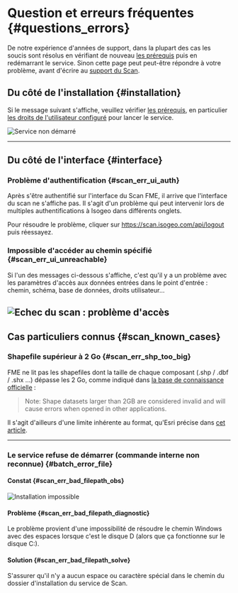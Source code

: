 # Question et erreurs fréquentes {#questions_errors}

De notre expérience d'années de support, dans la plupart des cas les soucis sont résolus en vérifiant de nouveau [les prérequis](/prerequisites.md) puis en redémarrant le service. Sinon cette page peut peut-être répondre à votre problème, avant d'écrire au [support du Scan](support.html).

## Du côté de l'installation {#installation}

Si le message suivant s'affiche, veuillez vérifier [les prérequis](/prerequisites.md), en particulier [les droits de l'utilisateur configuré](/installation/server.md#user) pour lancer le service.

![Service non démarré](/assets/install_errors_ServiceDoNotStart.png "Le service na pas démarré")

----

## Du côté de l'interface {#interface}

### Problème d'authentification {#scan_err_ui_auth}

Après s'être authentifié sur l'interface du Scan FME, il arrive que l'interface du scan ne s'affiche pas. Il s'agit d'un problème qui peut intervenir lors de multiples authentifications à Isogeo dans différents onglets.

Pour résoudre le problème, cliquer sur https://scan.isogeo.com/api/logout puis réessayez.

### Impossible d'accéder au chemin spécifié {#scan_err_ui_unreachable}

Si l'un des messages ci-dessous s'affiche, c'est qu'il y a un problème avec les paramètres d'accès aux données entrées dans le point d'entrée : chemin, schéma, base de données, droits utilisateur...

![Echec du scan : problème d'accès](/assets/scan_errors_UnableToAccessEntryPoint.png)
----

## Cas particuliers connus {#scan_known_cases}

### Shapefile supérieur à 2 Go {#scan_err_shp_too_big}

FME ne lit pas les shapefiles dont la taille de chaque composant (.shp / .dbf / .shx ...) dépasse les 2 Go, comme indiqué dans [la base de connaissance officielle](https://knowledge.safe.com/articles/772/fme-and-esri-arcgis-troubleshooting-guide.html) :

>  Note: Shape datasets larger than 2GB are considered invalid and will cause errors when opened in other applications.

Il s'agit d'ailleurs d'une limite inhérente au format, qu'Esri précise dans [cet article](http://support.esri.com/technical-article/000010813).

<!-- ### Donnée géographique corrompue ou incohérente {#scan_err_corrupted_data}

Si un jeu de données contient un objet sans géométrie, la donnée ne peut être lue jusqu'au bout par le Scan FME. Elle est donc indiquée dans la colonne erreur du détail de la requête du Scan avec la mention "Impossible de lire la donnée".

Dans le fichier LOG, lerreur intervient sur létape "LookUp". Exemple tiré dune table PostGIS où le nombre denregistrement (lignes) était incohérent par rapport au nombre dobjets géométriques liés :

```json
{"worker":"wk-d864517e","level":"info","message":"(etl) Start new fme script from queue with options :  [ C:\\\\PROGRA~1\\\\Isogeo\\\\ISOGEO~1\\\\scripts\\\\lookup-postgis.fmw,\n  --OUTPUT_JSON,\n  C:\\\\PROGRA~1\\\\Isogeo\\\\ISOGEO~1\\\\tmp\\\\lookup-gC9aIjzL6,\n  --LOG_FILE,\n  C:\\\\PROGRA~1\\\\Isogeo\\\\ISOGEO~1\\\\tmp\\\\log-UUOBAvNXz,\n  --USERNAME,\n  isogeo,\n  --PASSWORD,\n  modepassepasse,\n  --SOURCE,\n  bdgeo_prod,\n  --HOST,\n  192.168.1.1,\n  --PORT,\n  5432,\n  --FEATURE_TYPES,\n  schema.dataset ]","timestamp":"2017-12-14T16:14:30.604Z"}
``` -->

----

### Le service refuse de démarrer (commande interne non reconnue) {#batch_error_file}

#### Constat {#scan_err_bad_filepath_obs}

![Installation impossible](/assets/support_batch_error_bad_file_path.png)

#### Problème {#scan_err_bad_filepath_diagnostic}

Le problème provient d'une impossibilité de résoudre le chemin Windows avec des espaces lorsque c'est le disque D (alors que ça fonctionne sur le disque C:).

#### Solution {#scan_err_bad_filepath_solve}

S'assurer qu'il n'y a aucun espace ou caractère spécial dans le chemin du dossier d'installation du service de Scan.
